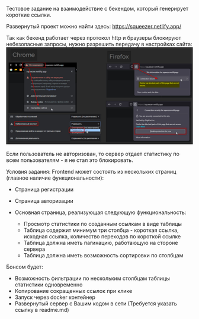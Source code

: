 Тестовое задание на взаимодействие с бекендом, который генерирует короткие ссылки.

Развернутый проект можно найти здесь:
https://squeezer.netlify.app/

Так как бекенд работает через протокол http и браузеры блокируют небезопасные запросы, нужно разрешить передачу в настройках сайта:
![steps to allow mixed content](./assets/allow_http_content.png) 

Если пользователь не авторизован, то сервер отдает статистику по всем пользователям - я не стал это блокировать.

Условия задания:
Frontend может состоять из нескольких страниц (главное наличие функциональности):
  - Страница регистрации
  - Страница авторизации
  - Основная страница, реализующая следующую функциональность:
    
      - Просмотр статистики по созданным ссылкам в виде таблицы
      - Таблица содержит минимум три столбца - короткая ссылка, исходная ссылка, количество переходов по короткой ссылке
      - Таблица должна иметь пагинацию, работающую на стороне сервера
      - Таблица должна иметь возможность сортировки по столбцам

Бонсом будет: 
 - Возможность фильтрации по нескольким столбцам таблицы статистики одновременно 
 - Копирование сокращенных ссылок при клике 
 - Запуск через docker контейнер 
 - Развернутый сервер с Вашим кодом в сети (Требуется указать ссылку в readme.md) 
    
